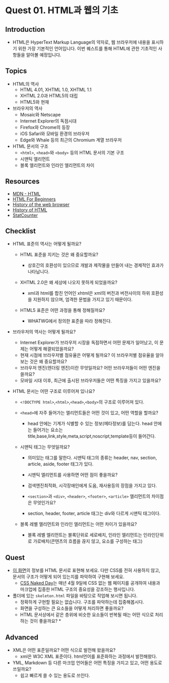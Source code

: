 # Quest 01. HTML과 웹의 기초

## Introduction

* HTML은 HyperText Markup Language의 약자로, 웹 브라우저에 내용을 표시하기 위한 가장 기본적인 언어입니다. 이번 퀘스트를 통해 HTML에 관한 기초적인 사항들을 알아볼 예정입니다.

## Topics

* HTML의 역사
  * HTML 4.01, XHTML 1.0, XHTML 1.1
  * XHTML 2.0과 HTML5의 대립
  * HTML5와 현재
* 브라우저의 역사
  * Mosaic와 Netscape
  * Internet Explorer의 독점시대
  * Firefox와 Chrome의 등장
  * iOS Safari와 모바일 환경의 브라우저
  * Edge와 Whale 등의 최근의 Chromium 계열 브라우저
* HTML 문서의 구조
  * `<html>`, `<head>`와 `<body>` 등의 HTML 문서의 기본 구조
  * 시맨틱 엘리먼트
  * 블록 엘리먼트와 인라인 엘리먼트의 차이

## Resources

* [MDN - HTML](https://developer.mozilla.org/ko/docs/Web/HTML)
* [HTML For Beginners](https://html.com/)
* [History of the web browser](https://en.wikipedia.org/wiki/History_of_the_web_browser)
* [History of HTML](https://en.wikipedia.org/wiki/HTML)
* [StatCounter](https://gs.statcounter.com/)

## Checklist

* HTML 표준의 역사는 어떻게 될까요?
  * HTML 표준을 지키는 것은 왜 중요할까요?
    * 상호간의 호환성이 있으므로 개발과 제작물을 만들어 내는 경제적인 효과가 나타납니다.

  * XHTML 2.0은 왜 세상에 나오지 못하게 되었을까요?
    * xml과 html를 합친 언어인 xhtml은 xml의 버전과 버전사이의 하위 호환성을 지원하지 않으며, 엄격한 문법을 가지고 있기 때문이다.

  * HTML5 표준은 어떤 과정을 통해 정해질까요?
    * WHATWG에서 정의한 표준을 따라 정해진다.

* 브라우저의 역사는 어떻게 될까요?
  * Internet Explorer가 브라우저 시장을 독점하면서 어떤 문제가 일어났고, 이 문제는 어떻게 해결되었을까요?
  * 현재 시점에 브라우저별 점유율은 어떻게 될까요? 이 브라우저별 점유율을 알아보는 것은 왜 중요할까요?
  * 브라우저 엔진(렌더링 엔진)이란 무엇일까요? 어떤 브라우저들이 어떤 엔진을 쓸까요?
  * 모바일 시대 이후, 최근에 출시된 브라우저들은 어떤 특징을 가지고 있을까요?

* HTML 문서는 어떤 구조로 이루어져 있나요?
  * `<!DOCTYPE html>`,`<html>`,`<head>`,`<body>`의 구조로 이루어져 있다.  

  * `<head>`에 자주 들어가는 엘리먼트들은 어떤 것이 있고, 어떤 역할을 할까요?
    * head 안에는 기계가 식별할 수 있는 정보(메타정보)를 담는다.  head 안에는 들어가는 요소는 title,base,link,style,meta,script,noscript,template등이 들어간다.  

  * 시맨틱 태그는 무엇일까요?
    * 의미있는 태그를 말한다. 시맨틱 태그의 종류는 header, nav, section, article, aside, footer 태그가 있다. 

    * 시맨틱 엘리먼트를 사용하면 어떤 점이 좋을까요?
     * 검색엔진최적화, 시각장애인에게 도움, 재사용등의 장점을 가지고 있다.

    * `<section>`과 `<div>`, `<header>`, `<footer>`, `<article>` 엘리먼트의 차이점은 무엇인가요? 
     * section, header, footer, article 태그는 div와 다르게 시맨틱 태그이다.

  * 블록 레벨 엘리먼트와 인라인 엘리먼트는 어떤 차이가 있을까요?
    * 블록 레벨 엘리먼트는 블록단위로 세로배치, 인라인 엘리먼트는 인라인단위로 가로배치(콘텐츠의 흐름을 끊지 않고, 요소를 구성하는 태그)

## Quest

* [이 화면](screen.png)의 정보를 HTML 문서로 표현해 보세요. 다만 CSS를 전혀 사용하지 않고, 문서의 구조가 어떻게 되어 있는지를 파악하여 구현해 보세요. 
  * [CSS Naked Day](https://css-naked-day.github.io/)는 매년 4월 9일에 CSS 없는 웹 페이지를 공개하여 내용과 마크업에 집중한 HTML 구조의 중요성을 강조하는 행사입니다.
* 폴더에 있는 `skeleton.html` 파일을 바탕으로 작업해 보시면 됩니다.
  * 정확하게 구현할 필요는 없습니다. 구조를 파악하는데 집중해봅시다.
  * 화면을 구성하는 큰 요소들을 어떻게 처리하면 좋을까요?
  * HTML 문서상에서 같은 층위에 비슷한 요소들이 반복될 때는 어떤 식으로 처리하는 것이 좋을까요?
    * 

## Advanced

* XML은 어떤 표준일까요? 어떤 식으로 발전해 왔을까요?
   * xml은 W3C XML 표준이다. html언어를 표준화하는 과정에서 발전해왔다.
* YML, Markdown 등 다른 마크업 언어들은 어떤 특징을 가지고 있고, 어떤 용도로 쓰일까요?
  * 쉽고 빠르게 쓸 수 있는 용도로 쓰인다.
